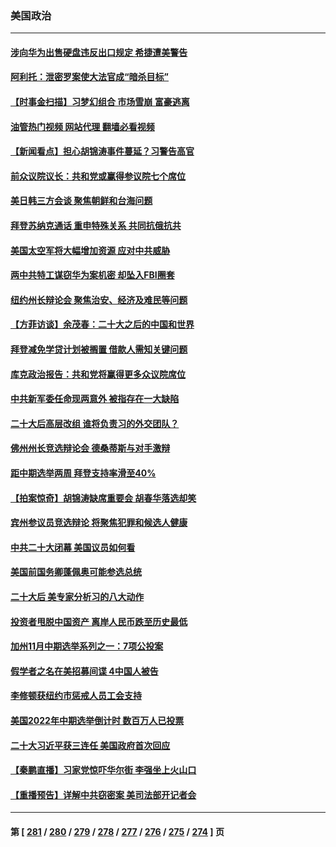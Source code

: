 ### 美国政治
---
#### [涉向华为出售硬盘违反出口规定 希捷遭美警告](../../pages/ncid1078159/n13853447.md?10270445) 
#### [阿利托：泄密罗案使大法官成“暗杀目标”](../../pages/ncid1078159/n13853440.md?10270445) 
#### [【时事金扫描】习梦幻组合 市场雪崩 富豪逃离](../../pages/ncid1078159/n13853270.md?10270445) 
#### [油管热门视频 网站代理 翻墙必看视频](http://132.145.103.77:81/youtube.html?10270445)
#### [【新闻看点】担心胡锦涛事件蔓延？习警告高官](../../pages/ncid1078159/n13852674.md?10270445) 
#### [前众议院议长：共和党或赢得参议院七个席位](../../pages/ncid1078159/n13853291.md?10270445) 
#### [美日韩三方会谈 聚焦朝鲜和台海问题](../../pages/ncid1078159/n13853237.md?10270445) 
#### [拜登苏纳克通话 重申特殊关系 共同抗俄抗共](../../pages/ncid1078159/n13853263.md?10270445) 
#### [美国太空军将大幅增加资源 应对中共威胁](../../pages/ncid1078159/n13853146.md?10270445) 
#### [两中共特工谋窃华为案机密 却坠入FBI圈套](../../pages/ncid1078159/n13852895.md?10270445) 
#### [纽约州长辩论会 聚焦治安、经济及难民等问题](../../pages/ncid1078159/n13852910.md?10270445) 
#### [【方菲访谈】余茂春：二十大之后的中国和世界](../../pages/ncid1078159/n13852740.md?10270445) 
#### [拜登减免学贷计划被搁置 借款人需知关键问题](../../pages/ncid1078159/n13852793.md?10270445) 
#### [库克政治报告：共和党将赢得更多众议院席位](../../pages/ncid1078159/n13852751.md?10270445) 
#### [中共新军委任命现两意外 被指存在一大缺陷](../../pages/ncid1078159/n13852629.md?10270445) 
#### [二十大后高层改组 谁将负责习的外交团队？](../../pages/ncid1078159/n13852729.md?10270445) 
#### [佛州州长竞选辩论会 德桑蒂斯与对手激辩](../../pages/ncid1078159/n13852677.md?10270445) 
#### [距中期选举两周 拜登支持率滑至40%](../../pages/ncid1078159/n13852711.md?10270445) 
#### [【拍案惊奇】胡锦涛缺席重要会 胡春华落选却笑](../../pages/ncid1078159/n13852619.md?10270445) 
#### [宾州参议员竞选辩论 将聚焦犯罪和候选人健康](../../pages/ncid1078159/n13852615.md?10270445) 
#### [中共二十大闭幕 美国议员如何看](../../pages/ncid1078159/n13852701.md?10270445) 
#### [美国前国务卿蓬佩奥可能参选总统](../../pages/ncid1078159/n13851231.md?10270445) 
#### [二十大后 美专家分析习的八大动作](../../pages/ncid1078159/n13852651.md?10270445) 
#### [投资者甩脱中国资产 离岸人民币跌至历史最低](../../pages/ncid1078159/n13852379.md?10270445) 
#### [加州11月中期选举系列之一：7项公投案](../../pages/ncid1078159/n13852299.md?10270445) 
#### [假学者之名在美招募间谍 4中国人被告](../../pages/ncid1078159/n13852218.md?10270445) 
#### [李修顿获纽约市惩戒人员工会支持](../../pages/ncid1078159/n13852242.md?10270445) 
#### [美国2022年中期选举倒计时 数百万人已投票](../../pages/ncid1078159/n13852174.md?10270445) 
#### [二十大习近平获三连任 美国政府首次回应](../../pages/ncid1078159/n13852054.md?10270445) 
#### [【秦鹏直播】习家党惊吓华尔街 李强坐上火山口](../../pages/ncid1078159/n13852079.md?10270445) 
#### [【重播预告】详解中共窃密案 美司法部开记者会](../../pages/ncid1078159/n13852027.md?10270445) 

---
#### 第 [ [281](./281.md?10270445) / [280](./280.md?10270445) / [279](./279.md?10270445) / [278](./278.md?10270445) / [277](./277.md?10270445) / [276](./276.md?10270445) / [275](./275.md?10270445) / [274](./274.md?10270445) ] 页
